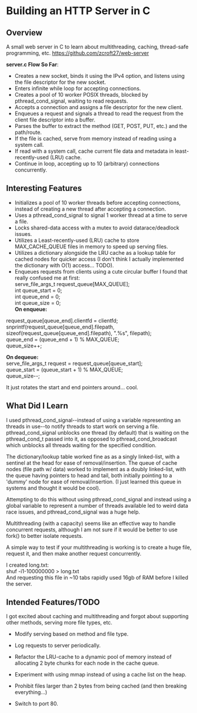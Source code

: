 # Building an HTTP Server in C

## Overview
A small web server in C to learn about multithreading, caching, thread-safe programming, etc.
https://github.com/zcroft27/web-server 

**server.c Flow So Far**: 
- Creates a new socket, binds it using the IPv4 option, and listens using the file descriptor for the new socket.   
- Enters infinite while loop for accepting connections.
- Creates a pool of 10 worker POSIX threads, blocked by pthread_cond_signal, waiting to read requests.  
- Accepts a connection and assigns a file descriptor for the new client.
- Enqueues a request and signals a thread to read the request from the client file descriptor into a buffer.
- Parses the buffer to extract the method (GET, POST, PUT, etc.) and the path/route.
- If the file is cached, serve from memory instead of reading using a system call.
- If read with a system call, cache current file data and metadata in least-recently-used (LRU) cache. 
- Continue in loop, accepting up to 10 (arbitrary) connections concurrently.


## Interesting Features
- Initializes a pool of 10 worker threads before accepting connections, instead of creating
a new thread after accepting a connection.
- Uses a pthread_cond_signal to signal 1 worker thread at a time to serve a file.
- Locks shared-data access with a mutex to avoid datarace/deadlock issues.
- Utilizes a Least-recently-used (LRU) cache to store MAX_CACHE_QUEUE files in memory
to speed up serving files.
- Utilizes a dictionary alongside the LRU cache as a lookup table for cached nodes
for quicker access (I don't think I actually implemented the dictionary with O(1) access... TODO).
- Enqueues requests from clients using a cute circular buffer I found that really confused me at first:  
serve_file_args_t request_queue[MAX_QUEUE];  
int queue_start = 0;  
int queue_end = 0;  
int queue_size = 0;    
**On enqueue:**  

request_queue[queue_end].clientfd = clientfd;  
snprintf(request_queue[queue_end].filepath, sizeof(request_queue[queue_end].filepath), ".%s", filepath);  
queue_end = (queue_end + 1) % MAX_QUEUE;  
queue_size++;  

**On dequeue:**  
serve_file_args_t request = request_queue[queue_start];  
queue_start = (queue_start + 1) % MAX_QUEUE;  
queue_size--;  

It just rotates the start and end pointers around... cool.

## What Did I Learn
I used pthread_cond_signal--instead of using a variable representing an threads in use--to notify
threads to start work on serving a file. pthread_cond_signal unblocks one thread (by default) that
is waiting on the pthread_cond_t passed into it, as opposed to pthread_cond_broadcast which unblocks
all threads waiting for the specified condition.

The dictionary/lookup table worked fine as as a singly linked-list, with a sentinel at the head for ease of removal/insertion. The queue of cache nodes (file path w/ data)
worked to implement as a doubly linked-list, with the queue having pointers to head and tail, both initially pointing to a 'dummy' node
for ease of removal/insertion. (I just learned this queue in systems and thought it would be cool).

Attempting to do this without using pthread_cond_signal and instead using a global variable to represent a number
of threads available led to weird data race issues, and pthread_cond_signal was a huge help.

Multithreading (with a capacity) seems like an effective way to handle concurrent requests,
although I am not sure if it would be better to use fork() to better isolate requests.

A simple way to test if your multithreading is working is to create a huge file, request it, and then
make another request concurrently.

I created long.txt:   
shuf -i1-100000000 > long.txt  
And requesting this file in ~10 tabs rapidly used 16gb of RAM before I killed the server.


## Intended Features/TODO
I got excited about caching and multithreading and forgot
about supporting other methods, serving more file types, etc.

- Modify serving based on method and file type.

- Log requests to server periodically.

- Refactor the LRU-cache to a dynamic pool of memory instead of allocating
2 byte chunks for each node in the cache queue.

- Experiment with using mmap instead of using a cache list on the heap.

- Prohibit files larger than 2 bytes from being cached (and then breaking everything...)

- Switch to port 80.
